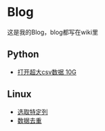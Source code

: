 # Blog
这是我的Blog，blog都写在wiki里

## Python
* [打开超大csv数据 10G](https://github.com/ziy776/blog/wiki/Python:-%E6%89%93%E5%BC%80%E8%B6%85%E5%A4%A7csv%E6%95%B0%E6%8D%AE-10G)

## Linux
* [选取特定列](https://github.com/ziy776/blog/wiki/Linux:-%E9%80%89%E5%8F%96%E7%89%B9%E5%AE%9A%E5%88%97)
* [数据去重](https://github.com/ziy776/blog/wiki/Linux:-%E6%95%B0%E6%8D%AE%E5%8E%BB%E9%87%8D)

